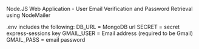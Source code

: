 Node.JS Web Application - User Email Verification and Password Retrieval using NodeMailer 


.env includes the following: 
DB_URL = MongoDB url
SECRET = secret express-sessions key
GMAIL_USER = Email address (required to be Gmail)
GMAIL_PASS = email password
